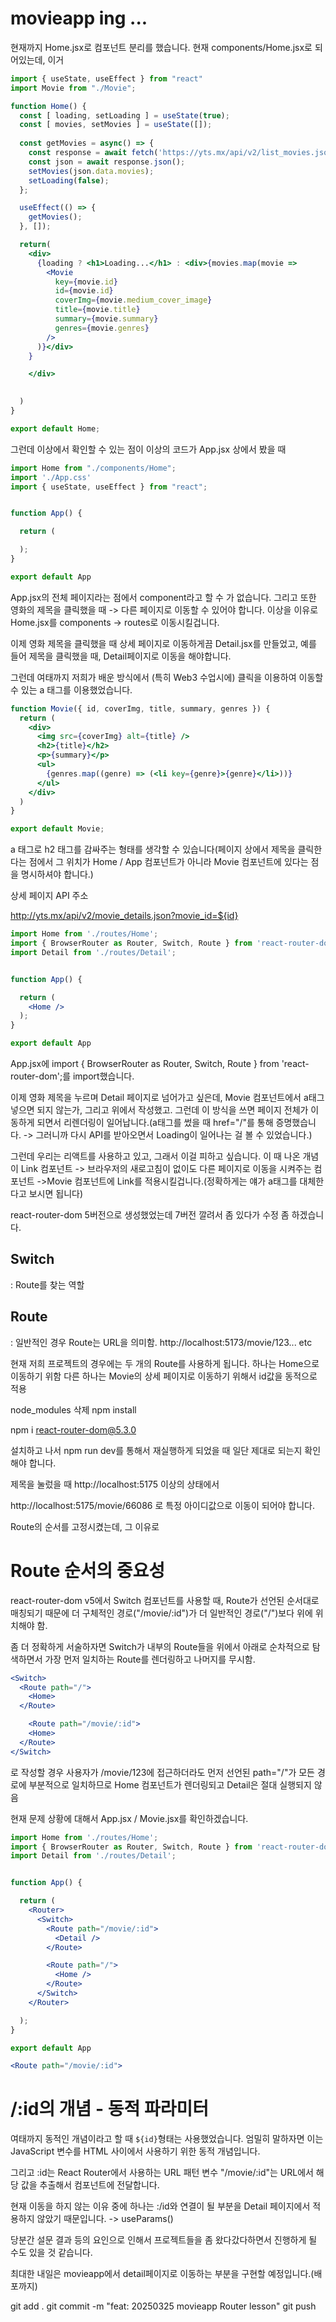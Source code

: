 # movieapp ing ...

현재까지 Home.jsx로 컴포넌트 분리를 했습니다.
현재 components/Home.jsx로 되어있는데, 이거 

``` jsx
import { useState, useEffect } from "react"
import Movie from "./Movie";

function Home() {
  const [ loading, setLoading ] = useState(true);
  const [ movies, setMovies ] = useState([]);
  
  const getMovies = async() => {
    const response = await fetch('https://yts.mx/api/v2/list_movies.json?minimum_rating=8.8&sort_by=year');
    const json = await response.json();
    setMovies(json.data.movies);
    setLoading(false);
  };

  useEffect(() => {
    getMovies();
  }, []);

  return(
    <div>
      {loading ? <h1>Loading...</h1> : <div>{movies.map(movie =>
        <Movie 
          key={movie.id}
          id={movie.id}
          coverImg={movie.medium_cover_image}
          title={movie.title}
          summary={movie.summary}
          genres={movie.genres}
        />
      )}</div>
    }

    </div>

    
  )
}

export default Home;
```

그런데 이상에서 확인할 수 있는 점이 이상의 코드가 App.jsx 상에서 봤을 때 
```jsx
import Home from "./components/Home";
import './App.css'
import { useState, useEffect } from "react";


function App() {

  return (

  );
}

export default App

```

App.jsx의 전체 페이지라는 점에서 component라고 할 수 가 없습니다.
그리고 또한 영화의 제목을 클릭했을 때 -> 다른 페이지로 이동할 수 있어야 합니다.
이상을 이유로 Home.jsx를 components -> routes로 이동시킬겁니다.

이제 영화 제목을 클릭했을 때 상세 페이지로 이동하게끔 Detail.jsx를 만들었고, 예를 들어 제목을 클릭했을 때, Detail페이지로 이동을 해야합니다.

그런데 여태까지 저희가 배운 방식에서 (특히 Web3 수업시에) 클릭을 이용하여 이동할 수 있는 a 태그를 이용했었습니다.

```jsx
function Movie({ id, coverImg, title, summary, genres }) {
  return (
    <div>
      <img src={coverImg} alt={title} />
      <h2>{title}</h2>
      <p>{summary}</p>
      <ul>
        {genres.map((genre) => (<li key={genre}>{genre}</li>))}
      </ul>
    </div>
  )
}

export default Movie;
```

a 태그로 h2 태그를 감싸주는 형태를 생각할 수 있습니다(페이지 상에서 제목을 클릭한다는 점에서 그 위치가 Home / App 컴포넌트가 아니라 Movie 컴포넌트에 있다는 점을 명시하셔야 합니다.)

상세 페이지 API 주소

http://yts.mx/api/v2/movie_details.json?movie_id=${id}

``` jsx
import Home from './routes/Home';
import { BrowserRouter as Router, Switch, Route } from 'react-router-dom';
import Detail from './routes/Detail';


function App() {

  return (
    <Home />
  );
}

export default App

```
App.jsx에 import { BrowserRouter as Router, Switch, Route } from 'react-router-dom';를 import했습니다.

이제 영화 제목을 누르며 Detail 페이지로 넘어가고 싶은데, Movie 컴포넌트에서 a태그 넣으면 되지 않는가, 그리고 위에서 작성했고. 그런데 이 방식을 쓰면 페이지 전체가 이동하게 되면서 리렌더링이 일어납니다.(a태그를 썼을 때 href="/"를 통해 증명했습니다. -> 그러니까 다시 API를 받아오면서 Loading이 일어나는 걸 볼 수 있었습니다.)

그런데 우리는 리액트를 사용하고 있고, 그래서 이걸 피하고 싶습니다.
이 때 나온 개념이 Link 컴포넌트
  -> 브라우저의 새로고침이 없이도 다른 페이지로 이동을 시켜주는 컴포넌트 ->Movie 컴포넌트에 Link를 적용시킬겁니다.(정확하게는 얘가 a태그를 대체한다고 보시면 됩니다)

react-router-dom 5버전으로 생성했었는데 7버전 깔려서 좀 있다가 수정 좀 하겠습니다.

## Switch

: Route를 찾는 역할

## Route

: 일반적인 경우 Route는 URL을 의미함.
http://localhost:5173/movie/123... etc

현재 저희 프로젝트의 경우에는 두 개의 Route를 사용하게 됩니다.
하나는 Home으로 이동하기 위함
다른 하나는 Movie의 상세 페이지로 이동하기 위해서 id값을 동적으로 적용

node_modules 삭제
npm install

npm i react-router-dom@5.3.0

설치하고 나서 npm run dev를 통해서 재실행하게 되었을 때 일단 제대로 되는지 확인해야 합니다.

제목을 눌렀을 때
http://localhost:5175
이상의 상태에서

http://localhost:5175/movie/66086
로 특정 아이디값으로 이동이 되어야 합니다.

Route의 순서를 고정시켰는데, 그 이유로

# Route 순서의 중요성

react-router-dom v5에서 Switch 컴포넌트를 사용할 때, Route가 선언된 순서대로 매칭되기 때문에 더 구체적인 경로("/movie/:id")가 더 일반적인 경로("/")보다 위에 위치해야 함.

좀 더 정확하게 서술하자면
Switch가 내부의 Route들을 위에서 아래로 순차적으로 탐색하면서 가장 먼저 일치하는 Route를 렌더링하고 나머지를 무시함.

``` jsx
<Switch>
  <Route path="/">
    <Home>
  </Route>

    <Route path="/movie/:id">
    <Home>
  </Route>
</Switch>
```
로 작성할 경우
사용자가 /movie/123에 접근하더라도 먼저 선언된 path="/"가 
모든 경로에 부분적으로 일치하므로
Home 컴포넌트가 렌더링되고 Detail은 절대 실행되지 않음

현재 문제 상황에 대해서
App.jsx / Movie.jsx를 확인하겠습니다.


``` jsx
import Home from './routes/Home';
import { BrowserRouter as Router, Switch, Route } from 'react-router-dom';
import Detail from './routes/Detail';


function App() {

  return (
    <Router>
      <Switch>
        <Route path="/movie/:id">
          <Detail />
        </Route>

        <Route path="/">
          <Home />
        </Route>
      </Switch>
    </Router>

  );
}

export default App

```


``` jsx
<Route path="/movie/:id">
```
# /:id의 개념 - 동적 파라미터
여태까지 동적인 개념이라고 할 때 `${id}`형태는 사용했었습니다. 
엄밀히 말하자면 이는 JavaScript 변수를 HTML 사이에서 사용하기 위한 동적 개념입니다.

그리고 :id는 React Router에서 사용하는 URL 패턴 변수
"/movie/:id"는 URL에서 해당 값을 추출해서 컴포넌트에 전달합니다.

현재 이동을 하지 않는 이유 중에 하나는
:/id와 연결이 될 부분을 Detail 페이지에서 적용하지 않았기 때문입니다. -> useParams()

당분간 설문 결과 등의 요인으로 인해서 프로젝트들을 좀 왔다갔다하면서 진행하게 될 수도 있을 것 같습니다.

최대한 내일은 movieapp에서 detail페이지로 이동하는 부분을 구현할 예정입니다.(배포까지)

git add .
git commit -m "feat: 20250325 movieapp Router lesson"
git push